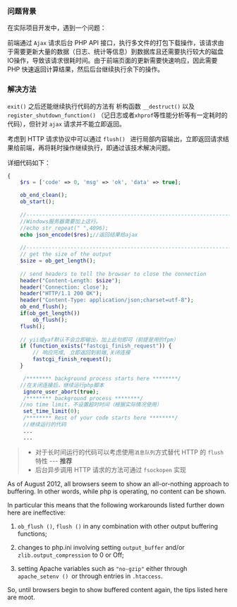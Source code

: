 ### 问题背景

在实际项目开发中，遇到一个问题：

前端通过 `Ajax` 请求后台 PHP API 接口，执行多文件的打包下载操作，该请求由于需要更新大量的数据（日志、统计等信息）到数据库且还需要执行较大的磁盘IO操作，导致该请求很耗时间。由于前端页面的更新需要快速响应，因此需要 PHP 快速返回计算结果，然后后台继续执行余下的操作。



### 解决方法

`exit()` 之后还能继续执行代码的方法有 析构函数 `__destruct()` 以及 `register_shutdown_function()` （记日志或者`xhprof`等性能分析等有一定耗时的代码），但针对 `ajax` 请求并不能立即返回。

考虑到 HTTP 请求协议中可以通过 `flush() ` 进行局部内容输出，立即返回请求结果给前端，再将耗时操作继续执行，即通过该技术解决问题。

详细代码如下：

```php
{
    $rs = ['code' => 0, 'msg' => 'ok', 'data' => true];

    ob_end_clean();
    ob_start();    
    
    //-----------------------------------------------------------------------------------
    //Windows服务器需要加上这行。
    //echo str_repeat(" ",4096);
    echo json_encode($res);//返回结果给ajax
    
    //-----------------------------------------------------------------------------------
    // get the size of the output
    $size = ob_get_length();
    
    // send headers to tell the browser to close the connection
    header("Content-Length: $size");
    header('Connection: close');
    header("HTTP/1.1 200 OK");
    header("Content-Type: application/json;charset=utf-8");
    ob_end_flush();
    if(ob_get_length())
        ob_flush();
    flush();
    
    // yii或yaf默认不会立即输出，加上此句即可（前提是用的fpm）
    if (function_exists("fastcgi_finish_request")) { 
        // 响应完成, 立即返回到前端,关闭连接
    	fastcgi_finish_request(); 
	}

     /******** background process starts here ********/
    //在关闭连接后，继续运行php脚本
     ignore_user_abort(true);    
     /******** background process ********/
    //no time limit，不设置超时时间（根据实际情况使用）
     set_time_limit(0); 
     /******** Rest of your code starts here ********/
     //继续运行的代码
     ...
     ...
```

> - 对于长时间运行的代码可以考虑使用`消息队列`方式替代 HTTP 的 `flush` 特性 --- **推荐**
> - 后台异步调用 HTTP 请求的方法可通过 `fsockopen` 实现



As of August 2012, all browsers seem to show an all-or-nothing approach to buffering. In other words, while php is operating, no content can be shown.

In particular this means that the following workarounds listed further down here are ineffective:

1) `ob_flush ()`,  `flush ()` in any combination with other output buffering functions;

2) changes to php.ini involving setting `output_buffer` and/or `zlib.output_compression` to 0 or Off;

3) setting Apache variables such as `"no-gzip"` either through `apache_setenv () `or through entries in `.htaccess`.

So, until browsers begin to show buffered content again, the tips listed here are moot.
